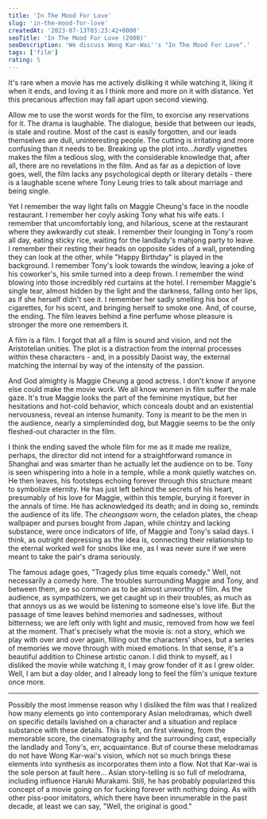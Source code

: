 ```yaml
---
title: 'In The Mood For Love'
slug: 'in-the-mood-for-love'
createdAt: '2023-07-13T03:23:42+0000'
seoTitle: 'In The Mood For Love (2000)'
seoDescription: 'We discuss Wong Kar-Wai''s "In The Mood For Love".'
tags: ['film']
rating: 5
---
```


It's rare when a movie has me actively disliking it while watching it, liking it when it ends, and loving it as I think more and more on it with distance. Yet this precarious affection may fall apart upon second viewing.

Allow me to use the worst words for the film, to exorcise any reservations for it. The drama is laughable. The dialogue, beside that between our leads, is stale and routine. Most of the cast is easily forgotten, and our leads themselves are dull, uninteresting people. The cutting is irritating and more confusing than it needs to be. Breaking up the plot into..._hardly_ vignettes makes the film a tedious slog, with the considerable knowledge that, after all, there are no revelations in the film. And as far as a depiction of love goes, well, the film lacks any psychological depth or literary details - there is a laughable scene where Tony Leung tries to talk about marriage and being single.

Yet I remember the way light falls on Maggie Cheung's face in the noodle restaurant. I remember her coyly asking Tony what his wife eats. I remember that uncomfortably long, and hilarious, scene at the restaurant where they awkwardly cut steak. I remember their lounging in Tony's room all day, eating sticky rice, waiting for the landlady's mahjong party to leave. I remember their resting their heads on opposite sides of a wall, pretending they can look at the other, while "Happy Birthday" is played in the background. I remember Tony's look towards the window, leaving a joke of his coworker's, his smile turned into a deep frown. I remember the wind blowing into those incredibly red curtains at the hotel. I remember Maggie's single tear, almost hidden by the light and the darkness, falling onto her lips, as if she herself didn't see it. I remember her sadly smelling his box of cigarettes, for his scent, and bringing herself to smoke one. And, of course, the ending. The film leaves behind a fine perfume whose pleasure is stronger the more one remembers it.

A film is a film. I forgot that all a film is sound and vision, and not the Aristotelian unities. The plot is a distraction from the internal processes within these characters - and, in a possibly Daoist way, the external matching the internal by way of the intensity of the passion.

And God almighty is Maggie Cheung a good actress. I don't know if anyone else could make the movie work. We all know women in film suffer the male gaze. It's true Maggie looks the part of the feminine mystique, but her hesitations and hot-cold behavior, which conceals doubt and an existential nervousness, reveal an intense humanity. Tony is meant to be the men in the audience, nearly a simpleminded dog, but Maggie seems to be the only fleshed-out character in the film.

I think the ending saved the whole film for me as it made me realize, perhaps, the director did not intend for a straightforward romance in Shanghai and was smarter than he actually let the audience on to be. Tony is seen whispering into a hole in a temple, while a monk quietly watches on. He then leaves, his footsteps echoing forever through this structure meant to symbolize eternity. He has just left behind the secrets of his heart, presumably of his love for Maggie, within this temple, burying it forever in the annals of time. He has acknowledged its death; and in doing so, reminds the audience of its life. The _cheongsam_ worn, the celadon plates, the cheap wallpaper and purses bought from Japan, while chintzy and lacking substance, were once indicators of life, of Maggie and Tony's salad days. I think, as outright depressing as the idea is, connecting their relationship to the eternal worked well for snobs like me, as I was never sure if we were meant to take the pair's drama seriously.

The famous adage goes, "Tragedy plus time equals comedy." Well, not necessarily a comedy here. The troubles surrounding Maggie and Tony, and between them, are so common as to be almost unworthy of film. As the audience, as sympathizers, we get caught up in their troubles, as much as that annoys us as we would be listening to someone else's love life. But the passage of time leaves behind memories and sadnesses, without bitterness; we are left only with light and music, removed from how we feel at the moment. That's precisely what the movie is: not a story, which we play with over and over again, filling out the characters' shoes, but a series of memories we move through with mixed emotions. In that sense, it's a beautiful addition to Chinese artistic canon. I did think to myself, as I disliked the movie while watching it, I may grow fonder of it as I grew older. Well, I am but a day older, and I already long to feel the film's unique texture once more.

---

Possibly the most immense reason why I disliked the film was that I realized how many elements go into contemporary Asian melodramas, which dwell on specific details lavished on a character and a situation and replace substance with these details. This is felt, on first viewing, from the memorable score, the cinematography and the surrounding cast, especially the landlady and Tony's, err, acquaintance. But of course these melodramas do not have Wong Kar-wai's vision, which not so much brings these elements into synthesis as incorporates them into a flow. Not that Kar-wai is the sole person at fault here... Asian story-telling is so full of melodrama, including influence Haruki Murakami. Still, he has probably popularized this concept of a movie going on for fucking forever with nothing doing. As with other piss-poor imitators, which there have been innumerable in the past decade, at least we can say, "Well, the original is good."
